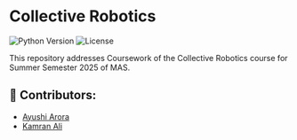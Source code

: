 # Collective Robotics

![Python Version](https://img.shields.io/badge/Python-3.8%2B-blue)
![License](https://img.shields.io/badge/License-MIT-green)

This repository addresses Coursework of the Collective Robotics course for Summer Semester 2025 of MAS. 

## 👥 Contributors:
- [Ayushi Arora](https://github.com/ayushii206)
- [Kamran Ali](https://github.com/kamrankhowaja)